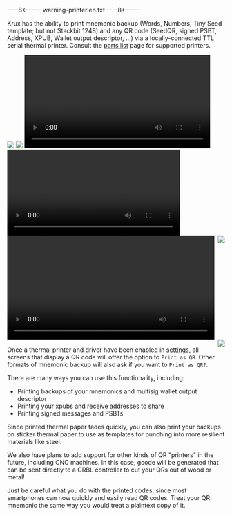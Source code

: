 
----8<----
warning-printer.en.txt
----8<----

Krux has the ability to print mnemonic backup (Words, Numbers, Tiny Seed template; but not Stackbit 1248) and any QR code (SeedQR, signed PSBT, Address, XPUB, Wallet output descriptor, ...) via a locally-connected TTL serial thermal printer. Consult the [parts list](../../parts.md/#optional-ttl-serial-thermal-printer) page for supported printers.

<img src="../../../img/maixpy_amigo/print-qr-printing-300.png" class="amigo">
<img src="../../../img/maixpy_m5stickv/print-qr-printing-250.png" class="m5stickv">

<video width="430" controls>
  <source src="../../../img/printing-qr.mp4" type="video/mp4"></source>
</video>

<video width="400" controls>
  <source src="../../../img/scanning-printed-qr.mp4" type="video/mp4"></source>
</video>

<video width="480" controls>
  <source src="../../../img/printing-scanning-psbt.mp4" type="video/mp4"></source>
</video>


<img src="../../../img/maixpy_m5stickv/print-qr-prompt-250.png" align="right" class="m5stickv">
<img src="../../../img/maixpy_amigo/print-qr-prompt-300.png" align="right" class="amigo">

Once a thermal printer and driver have been enabled in [settings](../settings.md/#thermal), all screens that display a QR code will offer the option to `Print as QR`. Other formats of mnemonic backup will also ask if you want to `Print as QR?`. 

There are many ways you can use this functionality, including:

- Printing backups of your mnemonics and multisig wallet output descriptor
- Printing your xpubs and receive addresses to share
- Printing signed messages and PSBTs

Since printed thermal paper fades quickly, you can also print your backups on sticker thermal paper to use as templates for punching into more resilient materials like steel.

We also have plans to add support for other kinds of QR "printers" in the future, including CNC machines. In this case, gcode will be generated that can be sent directly to a GRBL controller to cut your QRs out of wood or metal!

Just be careful what you do with the printed codes, since most smartphones can now quickly and easily read QR codes. Treat your QR mnemonic the same way you would treat a plaintext copy of it.

<div style="clear: both"></div>
